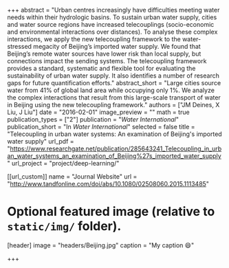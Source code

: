 +++
abstract = "Urban centres increasingly have difficulties meeting water needs within their hydrologic basins. To sustain urban water supply, cities and water source regions have increased telecouplings (socio-economic and environmental interactions over distances). To analyse these complex interactions, we apply the new telecoupling framework to the water-stressed megacity of Beijing’s imported water supply. We found that Beijing’s remote water sources have lower risk than local supply, but connections impact the sending systems. The telecoupling framework provides a standard, systematic and flexible tool for evaluating the sustainability of urban water supply. It also identifies a number of research gaps for future quantification efforts."
abstract_short = "Large cities source water from 41% of global land area while occupying only 1%. We analyze the complex interactions that result from this large-scale transport of water in Beijing using the new telecoupling framework."
authors = ["JM Deines, X Liu, J Liu"]
date = "2016-02-01"
image_preview = ""
math = true
publication_types = ["2"]
publication = "*Water International*"
publication_short = "In *Water International*"
selected = false
title = "Telecoupling in urban water systems: An examination of Beijing's imported water supply"
url_pdf = "https://www.researchgate.net/publication/285643241_Telecoupling_in_urban_water_systems_an_examination_of_Beijing%27s_imported_water_supply"
url_project = "project/deep-learning/"

[[url_custom]]
name = "Journal Website"
url = "http://www.tandfonline.com/doi/abs/10.1080/02508060.2015.1113485"

# Optional featured image (relative to `static/img/` folder).
[header]
image = "headers/Beijing.jpg"
caption = "My caption :smile:"

+++

